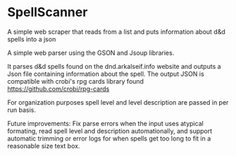 # SpellScanner
A simple web scraper that reads from a list and puts information about d&amp;d spells into a json

A simple web parser using the GSON and Jsoup libraries. 

It parses d&d spells found on the dnd.arkalseif.info website and outputs a Json file containing information about the spell. The output JSON is compatible with crobi's rpg cards library found https://github.com/crobi/rpg-cards

For organization purposes spell level and level description are passed in per run basis.

Future improvements: Fix parse errors when the input uses atypical formating, read spell level and description automationally, and support automatic trimming or error logs for when spells get too long to fit in a reasonable size text box. 
